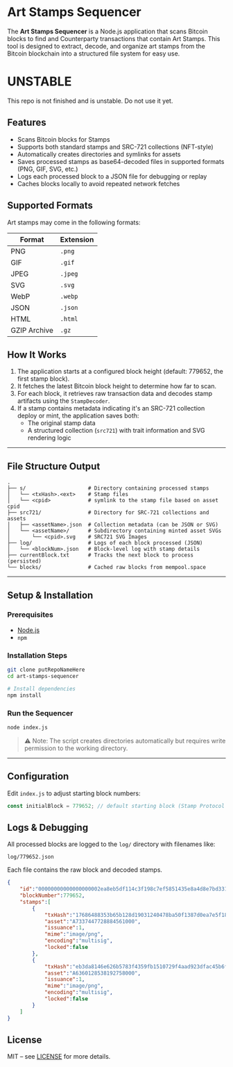 # Art Stamps Sequencer

The **Art Stamps Sequencer** is a Node.js application that scans Bitcoin blocks to find and Counterparty transactions that contain Art Stamps. This tool is designed to extract, decode, and organize art stamps from the Bitcoin blockchain into a structured file system for easy use.

# UNSTABLE
This repo is not finished and is unstable.  Do not use it yet.

## Features

- Scans Bitcoin blocks for Stamps
- Supports both standard stamps and SRC-721 collections (NFT-style)
- Automatically creates directories and symlinks for assets
- Saves processed stamps as base64-decoded files in supported formats (PNG, GIF, SVG, etc.)
- Logs each processed block to a JSON file for debugging or replay
- Caches blocks locally to avoid repeated network fetches

## Supported Formats

Art stamps may come in the following formats:

| Format        | Extension |
|---------------|-----------|
| PNG           | `.png`    |
| GIF           | `.gif`    |
| JPEG          | `.jpeg`   |
| SVG           | `.svg`    |
| WebP          | `.webp`   |
| JSON          | `.json`   |
| HTML          | `.html`   |
| GZIP Archive  | `.gz`     |

## How It Works

1. The application starts at a configured block height (default: 779652, the first stamp block).
2. It fetches the latest Bitcoin block height to determine how far to scan.
3. For each block, it retrieves raw transaction data and decodes stamp artifacts using the `StampDecoder`.
4. If a stamp contains metadata indicating it's an SRC-721 collection deploy or mint, the application saves both:
   - The original stamp data
   - A structured collection (`src721`) with trait information and SVG rendering logic

---

## File Structure Output

```
.
├── s/                    # Directory containing processed stamps
│   └── <txHash>.<ext>    # Stamp files
│   └── <cpid>            # symlink to the stamp file based on asset cpid
├── src721/               # Directory for SRC-721 collections and assets
│   ├── <assetName>.json  # Collection metadata (can be JSON or SVG)
│   └── <assetName>/      # Subdirectory containing minted asset SVGs
│       └── <cpid>.svg    # SRC721 SVG Images
├── log/                  # Logs of each block processed (JSON)
│   └── <blockNum>.json   # Block-level log with stamp details
├── currentBlock.txt      # Tracks the next block to process (persisted)
└── blocks/               # Cached raw blocks from mempool.space
```

---

## Setup & Installation

### Prerequisites

- [Node.js](https://nodejs.org/)
- `npm`

### Installation Steps

```bash
git clone putRepoNameHere
cd art-stamps-sequencer

# Install dependencies
npm install
```

### Run the Sequencer

```bash
node index.js
```

> ⚠️ Note: The script creates directories automatically but requires write permission to the working directory.

---

## Configuration

Edit `index.js` to adjust starting block numbers:

```js
const initialBlock = 779652; // default starting block (Stamp Protocol inception)
```


## Logs & Debugging

All processed blocks are logged to the `log/` directory with filenames like:

```
log/779652.json
```

Each file contains the raw block and decoded stamps.

```json
{
    "id":"00000000000000000002ea8eb5df114c3f198c7ef5851435e8a4d8e7bd33121c",
    "blockNumber":779652,
    "stamps":[
        {   
            "txHash":"17686488353b65b128d19031240478ba50f1387d0ea7e5f188ea7fda78ea06f4",
            "asset":"A7337447728884561000",
            "issuance":1,
            "mime":"image/png",
            "encoding":"multisig",
            "locked":false
        },
        {
            "txHash":"eb3da8146e626b5783f4359fb1510729f4aad923dfac45b6f1f3a2063907147c",
            "asset":"A6360128538192758000",
            "issuance":1,
            "mime":"image/png",
            "encoding":"multisig",
            "locked":false
        }
    ]
}
```


## License

MIT – see [LICENSE](./LICENSE) for more details.
